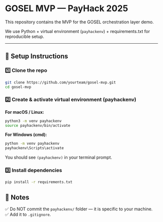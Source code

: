 # GOSEL MVP — PayHack 2025

This repository contains the MVP for the GOSEL orchestration layer demo.

We use Python + virtual environment (`payhackenv`) + requirements.txt for reproducible setup.

---

## 🚀 Setup Instructions

### 1️⃣ Clone the repo

```bash
git clone https://github.com/yourteam/gosel-mvp.git
cd gosel-mvp
```

### 2️⃣ Create & activate virtual environment (payhackenv)

**For macOS / Linux:**

```bash
python3 -m venv payhackenv
source payhackenv/bin/activate
```

**For Windows (cmd):**

```bash
python -m venv payhackenv
payhackenv\Scripts\activate
```

You should see `(payhackenv)` in your terminal prompt.

### 3️⃣ Install dependencies

```bash
pip install -r requirements.txt
```

## 🧹 Notes

✅ Do NOT commit the `payhackenv/` folder — it is specific to your machine.  
✅ Add it to `.gitignore`.
